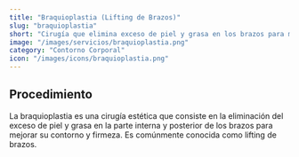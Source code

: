```yaml
---
title: "Braquioplastia (Lifting de Brazos)"
slug: "braquioplastia"
short: "Cirugía que elimina exceso de piel y grasa en los brazos para mejorar su contorno y firmeza."
image: "/images/servicios/braquioplastia.png"
category: "Contorno Corporal"
icon: "/images/icons/braquioplastia.png"
---
```

## Procedimiento
La braquioplastia es una cirugía estética que consiste en la eliminación del exceso de piel y grasa en la parte interna y posterior de los brazos para mejorar su contorno y firmeza. Es comúnmente conocida como lifting de brazos.

